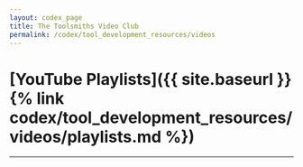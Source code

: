 ```yaml
---
layout: codex_page
title: The Toolsmiths Video Club
permalink: /codex/tool_development_resources/videos
---
```


# [YouTube Playlists]({{ site.baseurl }}{% link codex/tool_development_resources/videos/playlists.md %})

------
